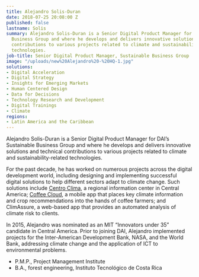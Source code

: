 ```yaml
---
title: Alejandro Solis-Duran
date: 2018-07-25 20:08:00 Z
published: false
lastname: Solis
summary: Alejandro Solis-Duran is a Senior Digital Product Manager for DAI’s Sustainable
  Business Group and where he develops and delivers innovative solutions and technical
  contributions to various projects related to climate and sustainability-related
  technologies.
job-title: Senior Digital Product Manager, Sustainable Business Group
image: "/uploads/new%20Alejandro%20-%20HQ-1.jpg"
solutions:
- Digital Acceleration
- Digital Strategy
- Insights for Emerging Markets
- Human Centered Design
- Data for Decisions
- Technology Research and Development
- Digital Trainings
- Climate
regions:
- Latin America and the Caribbean
---
```


Alejandro Solis-Duran is a Senior Digital Product Manager for DAI’s Sustainable Business Group and where he develops and delivers innovative solutions and technical contributions to various projects related to climate and sustainability-related technologies.
 
For the past decade, he has worked on numerous projects across the digital development world, including designing and implementing successful digital solutions to help different sectors adapt to climate change. Such solutions include [Centro Clima](http://www.centroclima.org), a regional information center in Central America; [Coffee Cloud](http://www.centroclima.org/coffee-cloud), a mobile app that places key climate information and crop recommendations into the hands of coffee farmers; and ClimAssure, a web-based app that provides an automated analysis of climate risk to clients. 

In 2015, Alejandro was nominated as an MIT “Innovators under 35” candidate in Central America. Prior to joining DAI, Alejandro implemented projects for the Inter-American Development Bank, NASA, and the World Bank, addressing climate change and the application of ICT to environmental problems.

* P.M.P., Project Management Institute
* B.A., forest engineering, Instituto Tecnológico de Costa Rica